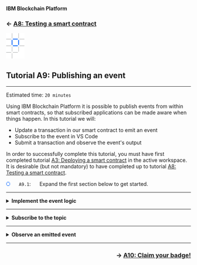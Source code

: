 <!-- Standard Header Start -->
**IBM Blockchain Platform**
<h3 align='left'>← <a href='./a8.md'><b>A8: Testing a smart contract</b></a>
<!-- Standard Header End -->

<img src="./images/ibp.png" alt="IBM Blockchain Platform"></img>
## **Tutorial A9: Publishing an event**

---

Estimated time: `20 minutes`

<!-- Standard Header End -->

Using IBM Blockchain Platform it is possible to publish events from within smart contracts, so that subscribed applications can be made aware when things happen. In this tutorial we will:
- Update a transaction in our smart contract to emit an event
- Subscribe to the event in VS Code
- Submit a transaction and observe the event's output

In order to successfully complete this tutorial, you must have first completed tutorial <a href='./a3.md'>A3: Deploying a smart contract</a> in the active workspace. It is desirable (but not mandatory) to have completed up to tutorial <a href='./a8.md'>A8: Testing a smart contract</a>.

<img src="./images/bullet.png" alt="[]"></img> &nbsp;&nbsp;&nbsp;&nbsp; `A9.1`: &nbsp;&nbsp;&nbsp;&nbsp;
Expand the first section below to get started.

---
<details>
<summary><b>Implement the event logic</b></summary>

So far in this tutorial series, our blockchain has closely coupled the transaction submitter (the client application) with the transaction implementor (the smart contract). For example, we saw that when each transaction completed it was only the client application that was notified of any updates.

It is a common and desirable pattern to allow other applications to *subscribe* to events that happen in the blockchain network. For example:
* an regulator might want to be notified of a trade
* an seller might want to use the acceptance of a new transaction to start a business process to fulill their contractual agreements
* an stock management system might want to keep count of a particular transaction type in order to manage internal inventory

Events can describe anything that happens within the smart contract: for example, when an update occurs to an asset.

The transaction style that implements these requirements is called *publish/subscribe*, as you have participants that *publish* events that are consumed by zero or more *subscribers*, which might be unknown to the publisher and whom can continually change. Each event has a *topic* which allows publishers and subscribers to distinguish between different types of information.

Publish/subscribe is a useful pattern because it decouples the producers of information from the consumers of it.

Hyperledger Fabric supports the publishing of events from within smart contracts and client applications subscribe to those events. The IBM Blockchain Platform VS Code Extension allows you to test the event framework.

<br><h3 align='left'>Updating the smart contract</h3>

Before we can subscribe, we first need a smart contract with a transaction that will emit an event. We will use the 'createMyAsset' transaction in our smart contract to do this.

<img src="./images/bullet.png" alt="[]"></img> &nbsp;&nbsp;&nbsp;&nbsp; `A9.2`: &nbsp;&nbsp;&nbsp;&nbsp;
Switch to the 'my-asset-contract.ts' file in the editor.

If the file is not already open, use the Explorer sidebar to navigate to 'DemoContract' -> 'src' -> 'my-asset-contract.ts'.

<img src="./images/bullet.png" alt="[]"></img> &nbsp;&nbsp;&nbsp;&nbsp; `A9.3`: &nbsp;&nbsp;&nbsp;&nbsp;
Navigate to the 'createMyAsset' method and use copy and paste to insert the following two lines at the end of the transaction's implementation:

```typescript
    const eventPayload: Buffer = Buffer.from('Some information from my event');
        ctx.stub.setEvent('myEvent', eventPayload);
```

The updated method should look like this:

<img src="./images/a9.4.png" alt="Updated createMyAsset"></img>


<img src="./images/bullet.png" alt="[]"></img> &nbsp;&nbsp;&nbsp;&nbsp; `A9.5`: &nbsp;&nbsp;&nbsp;&nbsp;
Save the file ('File' -> 'Save').

The setEvent method takes two parameters: the name of the topic (which is a string), and a payload of data to be emitted alongside the event. In our example, the name of the topic is "myEvent" and the payload of the event is a buffer containing the text "some information from my event". We'll use this information again a little bit later.

<br><h3 align='left'>Upgrading the smart contract</h3>

We now need to upgrade our smart contract to include the event emission logic.

<img src="./images/bullet.png" alt="[]"></img> &nbsp;&nbsp;&nbsp;&nbsp; `A9.6`: &nbsp;&nbsp;&nbsp;&nbsp;
Switch to the 'DemoContract' -> 'package.json' editor and update the value of the "version" field to `"0.0.3"`.

<img src="./images/a9.6.png" alt="Updated package.json"></img>

<img src="./images/bullet.png" alt="[]"></img> &nbsp;&nbsp;&nbsp;&nbsp; `A9.7`: &nbsp;&nbsp;&nbsp;&nbsp;
Save the file ('File' -> 'Save').

<img src="./images/bullet.png" alt="[]"></img> &nbsp;&nbsp;&nbsp;&nbsp; `A9.8`: &nbsp;&nbsp;&nbsp;&nbsp;
Hover over the Smart Contracts view in the IBM Blockchain Platform sidebar, click the ellipsis (...) and select 'Package Open Project' for the 'DemoContract' project.

<img src="./images/a9.8.1.png" alt="Package open project"></img>

Wait a few seconds for the v0.0.3 smart contract to be built and shown in the Smart Contracts view.

<img src="./images/a9.8.2.png" alt="Packaged project"></img>


<img src="./images/bullet.png" alt="[]"></img> &nbsp;&nbsp;&nbsp;&nbsp; `A9.9`: &nbsp;&nbsp;&nbsp;&nbsp;
In the Fabric Environments view, right click 'Smart Contracts' -> 'Instantiated' -> 'DemoContract@0.0.2' and select 'Upgrade Smart Contract'.

<img src="./images/a9.9.png" alt="Upgrade smart contract"></img>

<img src="./images/bullet.png" alt="[]"></img> &nbsp;&nbsp;&nbsp;&nbsp; `A9.10`: &nbsp;&nbsp;&nbsp;&nbsp;
Click 'DemoContract@0.0.3'.

<img src="./images/a9.10.png" alt="Upgrade smart contract"></img>

We'll now supply the remaining options on the upgrade.

<img src="./images/bullet.png" alt="[]"></img> &nbsp;&nbsp;&nbsp;&nbsp; `A9.11`: &nbsp;&nbsp;&nbsp;&nbsp;
Press Enter to not call a function on upgrade; click 'No' to not provide a private data collection configuration file; click 'Default' to select the default endorsement policy.

You may need to wait a minute or so for the upgrade to complete.

<img src="./images/a9.11.png" alt="Upgraded smart contract"></img>

The upgraded smart contract is now ready to use.

<img src="./images/bullet.png" alt="[]"></img> &nbsp;&nbsp;&nbsp;&nbsp; `A9.12`: &nbsp;&nbsp;&nbsp;&nbsp;
Expand the next section of the tutorial to continue.

</details>

---
<details>
<summary><b>Subscribe to the topic</b></summary>

With this change to the smart contract, every time the 'createMyAsset' transaction is run a single event on the 'myEvent' topic will be published to all subscribed applications.

Any authorized client application can subscribe to topics, and in order to test, it is possible to subscribe directly within the IBM Blockchain Platform VS Code extension too.

<img src="./images/bullet.png" alt="[]"></img> &nbsp;&nbsp;&nbsp;&nbsp; `A9.13`: &nbsp;&nbsp;&nbsp;&nbsp;
In the Fabric Gateways view, ensure that the local gateway is connected.

If the gateway is disconnected, click on "1 Org Local Fabric - Org1" in this view to connect, and select 'org1Admin' as the identity.

<img src="./images/a9.13.png" alt="Connected gateway"></img>

<img src="./images/bullet.png" alt="[]"></img> &nbsp;&nbsp;&nbsp;&nbsp; `A9.14`: &nbsp;&nbsp;&nbsp;&nbsp;
Right click 'DemoContract@0.0.3' and select 'Subscribe to Events'.

<img src="./images/a9.14.png" alt="Subscribe to Events"></img>

We need to specify which event(s) we are interested in. As you will recall from our event emission code, we named our topic 'myEvent'.

<img src="./images/bullet.png" alt="[]"></img> &nbsp;&nbsp;&nbsp;&nbsp; `A9.15`: &nbsp;&nbsp;&nbsp;&nbsp;
Type `myEvent` and press Enter.

<img src="./images/a9.15.png" alt="Subscribe to Events"></img>

You will see a notification that confirms that the subscription has been registered.

> <br>
   > <b>Subscribing to multiple topics:</b>
   > <br> Regular expressions can be used to subscribe to multiple topics at once. For example, entering <b>.*</b> will subscribe to all events emitted from the smart contract.
   > <br>&nbsp;

<img src="./images/bullet.png" alt="[]"></img> &nbsp;&nbsp;&nbsp;&nbsp; `A9.16`: &nbsp;&nbsp;&nbsp;&nbsp;
Expand the next section of the tutorial to continue.

</details>

---

<details>
<summary><b>Observe an emitted event</b></summary>

Now that we have successfully subscribed to the 'myEvent' topic, we'll be able to observe instances of those events in the output console of VS Code. 

In order to see one an event, we'll need to submit a createMyAsset transaction.

<img src="./images/bullet.png" alt="[]"></img> &nbsp;&nbsp;&nbsp;&nbsp; `A9.17`: &nbsp;&nbsp;&nbsp;&nbsp;
In the Fabric Gateways view, right click the 'createMyAsset' transaction and select 'Submit Transaction'.

<img src="./images/a9.17.png" alt="Submit createMyAsset"></img>

<img src="./images/bullet.png" alt="[]"></img> &nbsp;&nbsp;&nbsp;&nbsp; `A9.18`: &nbsp;&nbsp;&nbsp;&nbsp;
Replace the input parameters with `["004","Dogs Playing Poker"]` and press Enter.

<img src="./images/a9.18.png" alt="Creating asset 004"></img>

<img src="./images/bullet.png" alt="[]"></img> &nbsp;&nbsp;&nbsp;&nbsp; `A9.19`: &nbsp;&nbsp;&nbsp;&nbsp;
Press Enter a second time to accept the transient data defaults and submit the transaction.

<img src="./images/a4.8-a9.19.png" alt="Default transient data"></img>

<img src="./images/bullet.png" alt="[]"></img> &nbsp;&nbsp;&nbsp;&nbsp; `A9.20`: &nbsp;&nbsp;&nbsp;&nbsp;
Review the output of this transaction.

The output panel will show not just the transaction output, but also information about the event that was emitted. 

<img src="./images/a9.20.png" alt="createMyAsset output"></img>

This information is only displayed because of the active subscription. The subscription will persist until the gateway is disconnected.

<br><h3 align='left'>Summary</h3>

In this tutorial we have updated one of the transactions in a smart contract to emit an event, subscribed to this event by specifying the correct topic string, and observed the event being output to the VS Code console.

Search the <a href="https://fabric-sdk-node.github.io">Hyperledger Fabric SDK documentation</a> for details on how to subscribe to events from within a client application.

In the final tutorial of this set we will summarize what we have covered so far.

</details>

<!-- Standard Footer Start -->

---

<h3 align='right'> → <a href='./a10.md'><b>A10: Claim your badge!</b></h3></a>
<!-- Standard Footer End -->